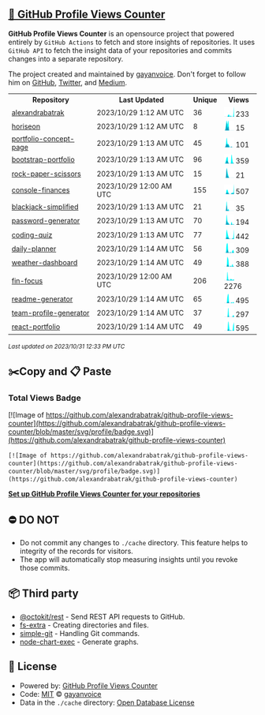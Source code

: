 ## [🚀 GitHub Profile Views Counter](https://github.com/gayanvoice/github-profile-views-counter)
**GitHub Profile Views Counter** is an opensource project that powered entirely by  `GitHub Actions` to fetch and store insights of repositories.
It uses `GitHub API` to fetch the insight data of your repositories and commits changes into a separate repository.

The project created and maintained by [gayanvoice](https://github.com/gayanvoice). Don't forget to follow him on [GitHub](https://github.com/gayanvoice), [Twitter](https://twitter.com/gayanvoice), and [Medium](https://gayanvoice.medium.com/).

<table>
	<tr>
		<th>
			Repository
		</th>
		<th>
			Last Updated
		</th>
		<th>
			Unique
		</th>
		<th>
			Views
		</th>
	</tr>
	<tr>
		<td>
			<a href="https://github.com/alexandrabatrak/github-profile-views-counter/tree/master/readme/590209017/year.md">
				alexandrabatrak
			</a>
		</td>
		<td>
			2023/10/29 1:12 AM UTC
		</td>
		<td>
			36
		</td>
		<td>
			<img alt="Response time graph" src="https://github.com/alexandrabatrak/github-profile-views-counter/raw/master/graph/590209017/small/year.png" height="20"> 233
		</td>
	</tr>
	<tr>
		<td>
			<a href="https://github.com/alexandrabatrak/github-profile-views-counter/tree/master/readme/575984445/year.md">
				horiseon
			</a>
		</td>
		<td>
			2023/10/29 1:12 AM UTC
		</td>
		<td>
			8
		</td>
		<td>
			<img alt="Response time graph" src="https://github.com/alexandrabatrak/github-profile-views-counter/raw/master/graph/575984445/small/year.png" height="20"> 15
		</td>
	</tr>
	<tr>
		<td>
			<a href="https://github.com/alexandrabatrak/github-profile-views-counter/tree/master/readme/579040991/year.md">
				portfolio-concept-page
			</a>
		</td>
		<td>
			2023/10/29 1:13 AM UTC
		</td>
		<td>
			45
		</td>
		<td>
			<img alt="Response time graph" src="https://github.com/alexandrabatrak/github-profile-views-counter/raw/master/graph/579040991/small/year.png" height="20"> 101
		</td>
	</tr>
	<tr>
		<td>
			<a href="https://github.com/alexandrabatrak/github-profile-views-counter/tree/master/readme/580090437/year.md">
				bootstrap-portfolio
			</a>
		</td>
		<td>
			2023/10/29 1:13 AM UTC
		</td>
		<td>
			96
		</td>
		<td>
			<img alt="Response time graph" src="https://github.com/alexandrabatrak/github-profile-views-counter/raw/master/graph/580090437/small/year.png" height="20"> 359
		</td>
	</tr>
	<tr>
		<td>
			<a href="https://github.com/alexandrabatrak/github-profile-views-counter/tree/master/readme/585602897/year.md">
				rock-paper-scissors
			</a>
		</td>
		<td>
			2023/10/29 1:13 AM UTC
		</td>
		<td>
			15
		</td>
		<td>
			<img alt="Response time graph" src="https://github.com/alexandrabatrak/github-profile-views-counter/raw/master/graph/585602897/small/year.png" height="20"> 21
		</td>
	</tr>
	<tr>
		<td>
			<a href="https://github.com/alexandrabatrak/github-profile-views-counter/tree/master/readme/585246516/year.md">
				console-finances
			</a>
		</td>
		<td>
			2023/10/29 12:00 AM UTC
		</td>
		<td>
			155
		</td>
		<td>
			<img alt="Response time graph" src="https://github.com/alexandrabatrak/github-profile-views-counter/raw/master/graph/585246516/small/year.png" height="20"> 507
		</td>
	</tr>
	<tr>
		<td>
			<a href="https://github.com/alexandrabatrak/github-profile-views-counter/tree/master/readme/587856184/year.md">
				blackjack-simplified
			</a>
		</td>
		<td>
			2023/10/29 1:13 AM UTC
		</td>
		<td>
			21
		</td>
		<td>
			<img alt="Response time graph" src="https://github.com/alexandrabatrak/github-profile-views-counter/raw/master/graph/587856184/small/year.png" height="20"> 35
		</td>
	</tr>
	<tr>
		<td>
			<a href="https://github.com/alexandrabatrak/github-profile-views-counter/tree/master/readme/588312814/year.md">
				password-generator
			</a>
		</td>
		<td>
			2023/10/29 1:13 AM UTC
		</td>
		<td>
			70
		</td>
		<td>
			<img alt="Response time graph" src="https://github.com/alexandrabatrak/github-profile-views-counter/raw/master/graph/588312814/small/year.png" height="20"> 194
		</td>
	</tr>
	<tr>
		<td>
			<a href="https://github.com/alexandrabatrak/github-profile-views-counter/tree/master/readme/590585276/year.md">
				coding-quiz
			</a>
		</td>
		<td>
			2023/10/29 1:13 AM UTC
		</td>
		<td>
			77
		</td>
		<td>
			<img alt="Response time graph" src="https://github.com/alexandrabatrak/github-profile-views-counter/raw/master/graph/590585276/small/year.png" height="20"> 442
		</td>
	</tr>
	<tr>
		<td>
			<a href="https://github.com/alexandrabatrak/github-profile-views-counter/tree/master/readme/593365146/year.md">
				daily-planner
			</a>
		</td>
		<td>
			2023/10/29 1:14 AM UTC
		</td>
		<td>
			56
		</td>
		<td>
			<img alt="Response time graph" src="https://github.com/alexandrabatrak/github-profile-views-counter/raw/master/graph/593365146/small/year.png" height="20"> 309
		</td>
	</tr>
	<tr>
		<td>
			<a href="https://github.com/alexandrabatrak/github-profile-views-counter/tree/master/readme/596222269/year.md">
				weather-dashboard
			</a>
		</td>
		<td>
			2023/10/29 1:14 AM UTC
		</td>
		<td>
			49
		</td>
		<td>
			<img alt="Response time graph" src="https://github.com/alexandrabatrak/github-profile-views-counter/raw/master/graph/596222269/small/year.png" height="20"> 388
		</td>
	</tr>
	<tr>
		<td>
			<a href="https://github.com/alexandrabatrak/github-profile-views-counter/tree/master/readme/598676123/year.md">
				fin-focus
			</a>
		</td>
		<td>
			2023/10/29 12:00 AM UTC
		</td>
		<td>
			206
		</td>
		<td>
			<img alt="Response time graph" src="https://github.com/alexandrabatrak/github-profile-views-counter/raw/master/graph/598676123/small/year.png" height="20"> 2276
		</td>
	</tr>
	<tr>
		<td>
			<a href="https://github.com/alexandrabatrak/github-profile-views-counter/tree/master/readme/606068317/year.md">
				readme-generator
			</a>
		</td>
		<td>
			2023/10/29 1:14 AM UTC
		</td>
		<td>
			65
		</td>
		<td>
			<img alt="Response time graph" src="https://github.com/alexandrabatrak/github-profile-views-counter/raw/master/graph/606068317/small/year.png" height="20"> 495
		</td>
	</tr>
	<tr>
		<td>
			<a href="https://github.com/alexandrabatrak/github-profile-views-counter/tree/master/readme/607919212/year.md">
				team-profile-generator
			</a>
		</td>
		<td>
			2023/10/29 1:14 AM UTC
		</td>
		<td>
			37
		</td>
		<td>
			<img alt="Response time graph" src="https://github.com/alexandrabatrak/github-profile-views-counter/raw/master/graph/607919212/small/year.png" height="20"> 297
		</td>
	</tr>
	<tr>
		<td>
			<a href="https://github.com/alexandrabatrak/github-profile-views-counter/tree/master/readme/608660507/year.md">
				react-portfolio
			</a>
		</td>
		<td>
			2023/10/29 1:14 AM UTC
		</td>
		<td>
			49
		</td>
		<td>
			<img alt="Response time graph" src="https://github.com/alexandrabatrak/github-profile-views-counter/raw/master/graph/608660507/small/year.png" height="20"> 595
		</td>
	</tr>
</table>

<small><i>Last updated on 2023/10/31 12:33 PM UTC</i></small>

## ✂️Copy and 📋 Paste
### Total Views Badge
[![Image of https://github.com/alexandrabatrak/github-profile-views-counter](https://github.com/alexandrabatrak/github-profile-views-counter/blob/master/svg/profile/badge.svg)](https://github.com/alexandrabatrak/github-profile-views-counter)

```readme
[![Image of https://github.com/alexandrabatrak/github-profile-views-counter](https://github.com/alexandrabatrak/github-profile-views-counter/blob/master/svg/profile/badge.svg)](https://github.com/alexandrabatrak/github-profile-views-counter)
```
[**Set up GitHub Profile Views Counter for your repositories**](https://github.com/gayanvoice/github-profile-views-counter)
## ⛔ DO NOT
- Do not commit any changes to `./cache` directory. This feature helps to integrity of the records for visitors.
- The app will automatically stop measuring insights until you revoke those commits.
## 📦 Third party

- [@octokit/rest](https://www.npmjs.com/package/@octokit/rest) - Send REST API requests to GitHub.
- [fs-extra](https://www.npmjs.com/package/fs-extra) - Creating directories and files.
- [simple-git](https://www.npmjs.com/package/simple-git) - Handling Git commands.
- [node-chart-exec](https://www.npmjs.com/package/node-chart-exec) - Generate graphs.
## 📄 License
- Powered by: [GitHub Profile Views Counter](https://github.com/gayanvoice/github-profile-views-counter)
- Code: [MIT](./LICENSE) © [gayanvoice](https://github.com/gayanvoice)
- Data in the `./cache` directory: [Open Database License](https://opendatacommons.org/licenses/odbl/1-0/)